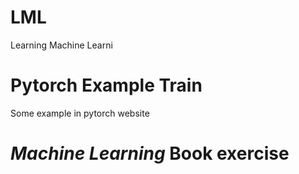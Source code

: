 # LML
Learning Machine Learni
# Pytorch Example Train
Some example in pytorch website

# *Machine Learning* Book exercise

